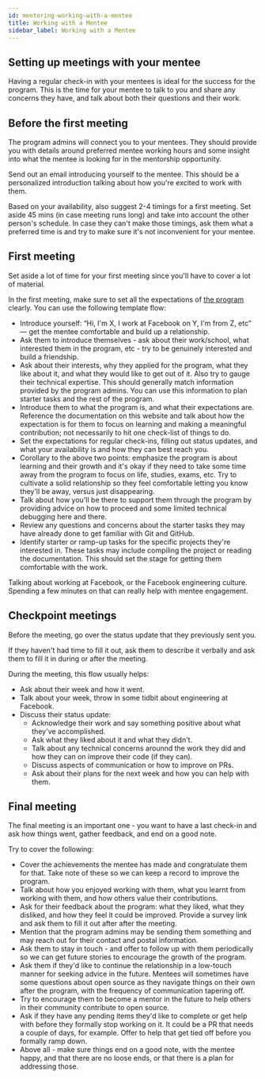 ```yaml
---
id: mentoring-working-with-a-mentee
title: Working with a Mentee
sidebar_label: Working with a Mentee
---
```


## Setting up meetings with your mentee

Having a regular check-in with your mentees is ideal for the success for the program. This is the time for your mentee to talk to you and share any concerns they have, and talk about both their questions and their work.

## Before the first meeting

The program admins will connect you to your mentees. They should provide you with details around preferred mentee working hours and some insight into what the mentee is looking for in the mentorship opportunity.

Send out an email introducing yourself to the mentee. This should be a personalized introduction talking about how you're excited to work with them.

Based on your availability, also suggest 2-4 timings for a first meeting. Set aside 45 mins (in case meeting runs long) and take into account the other person's schedule. In case they can't make those timings, ask them what a preferred time is and try to make sure it's not inconvenient for your mentee.

## First meeting

Set aside a lot of time for your first meeting since you'll have to cover a lot of material.

In the first meeting, make sure to set all the expectations of [the program](ProgramOverview.md) clearly. You can use the following template flow:

* Introduce yourself: “Hi, I'm X, I work at Facebook on Y, I'm from Z, etc” — get the mentee comfortable and build up a relationship.
* Ask them to introduce themselves - ask about their work/school, what interested them in the program, etc - try to be genuinely interested and build a friendship.
* Ask about their interests, why they applied for the program, what they like about it, and what they would like to get out of it. Also try to gauge their technical expertise. This should generally match information provided by the program admins. You can use this information to plan starter tasks and the rest of the program. 
* Introduce them to what the program is, and what their expectations are. Reference the documentation on this website and talk about how the expectation is for them to focus on learning and making a meaningful contribution; not necessarily to hit one check-list of things to do.
* Set the expectations for regular check-ins, filling out status updates, and what your availability is and how they can best reach you.
* Corollary to the above two points: emphasize the program is about learning and their growth and it's okay if they need to take some time away from the program to focus on life, studies, exams, etc. Try to cultivate a solid relationship so they feel comfortable letting you know they'll be away, versus just disappearing.
* Talk about how you'll be there to support them through the program by providing advice on how to proceed and some limited technical debugging here and there.
* Review any questions and concerns about the starter tasks they may have already done to get familiar with Git and GitHub.
* Identify starter or ramp-up tasks for the specific projects they're interested in. These tasks may include compiling the project or reading the documentation. This should set the stage for getting them comfortable with the work.


Talking about working at Facebook, or the Facebook engineering culture. Spending a few minutes on that can really help with mentee engagement.


## Checkpoint meetings

Before the meeting, go over the status update that they previously sent you.

If they haven't had time to fill it out, ask them to describe it verbally and ask them to fill it in during or after the meeting.

During the meeting, this flow usually helps:


* Ask about their week and how it went.
* Talk about your week, throw in some tidbit about engineering at Facebook.
* Discuss their status update:
    * Acknowledge their work and say something positive about what they've accomplished.
    * Ask what they liked about it and what they didn't.
    * Talk about any technical concerns arounnd the work they did and how they can on improve their code (if they can).
    * Discuss aspects of communication or how to improve on PRs.
    * Ask about their plans for the next week and how you can help with them.

## Final meeting

The final meeting is an important one - you want to have a last check-in and ask how things went, gather feedback, and end on a good note.

Try to cover the following:

* Cover the achievements the mentee has made and congratulate them for that. Take note of these so we can keep a record to improve the program.
* Talk about how you enjoyed working with them, what you learnt from working with them, and how others value their contributions.
* Ask for their feedback about the program: what they liked, what they disliked, and how they feel it could be improved. Provide a survey link and ask them to fill it out after after the meeting.
* Mention that the program admins may be sending them something and may reach out for their contact and postal information.
* Ask them to stay in touch - and offer to follow up with them periodically so we can get future stories to encourage the growth of the program.
* Ask them if they'd like to continue the relationship in a low-touch manner for seeking advice in the future. Mentees will sometimes have some questions about open source as they navigate things on their own after the program, with the frequency of communication tapering off.
* Try to encourage them to become a mentor in the future to help others in their community contribute to open source.
* Ask if they have any pending items they'd like to complete or get help with before they formally stop working on it. It could be a PR that needs a couple of days, for example. Offer to help that get tied off before you formally ramp down.
* Above all - make sure things end on a good note, with the mentee happy, and that there are no loose ends, or that there is a plan for addressing those.


